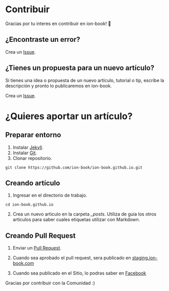 # Contribuir

Gracias por tu interes en contribuir en ion-book! :tada:

## ¿Encontraste un error?

Crea un [Issue](https://github.com/ion-book/ion-book.github.io/issues).

## ¿Tienes un propuesta para un nuevo artículo?

Si tienes una idea o propuesta de un nuevo artículo, tutorial o tip, escribe la descripción y pronto lo publicaremos en ion-book.

Crea un [Issue](https://github.com/ion-book/ion-book.github.io/issues).

# ¿Quieres aportar un artículo?

## Preparar entorno

1. Instalar [Jekyll](https://jekyllrb.com/docs/installation/).
2. Instalar [Git](https://git-scm.com/).
3. Clonar repositorio.

```
git clone https://github.com/ion-book/ion-book.github.io.git
```

## Creando artículo

1. Ingresar en el directorio de trabajo.

```
cd ion-book.github.io
```

2. Crea un nuevo articulo en la carpeta *_posts*. Utiliza de guia los otros articulos para saber cuales etiquetas utilizar con Markdown.

## Creando Pull Request

1. Enviar un [Pull Request](https://github.com/ion-book/ion-book.github.io/pulls).

2. Cuando sea aprobado el pull request, sera publicado en [staging.ion-book.com](http://staging.ion-book.com)

3. Cuando sea publicado en el Sitio, lo podras saber en [Facebook](https://www.facebook.com/ionbook/)

Gracias por contribuir con la Comunidad :)